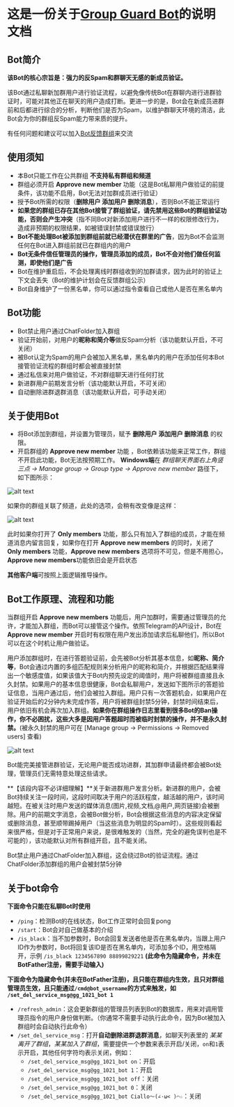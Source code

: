 # 这是一份关于[Group Guard Bot](https://t.me/gg_1021_bot)的说明文档

## Bot简介
**该Bot的核心宗旨是：强力的反Spam和群聊天无感的新成员验证。**

该Bot通过私聊新加群用户进行验证流程，以避免像传统Bot在群聊内进行进群验证时，可能对其他正在聊天的用户造成打断。更进一步的是，Bot会在新成员进群前和后都进行综合的分析，判断他们是否为Spam，以维护群聊天环境的清洁，此Bot会为你的群组反Spam能力带来质的提升。

有任何问题和建议可以加入[Bot反馈群组](https://t.me/ggbt_1120)来交流

## 使用须知
- 本Bot只能工作在公共群组 **不支持私有群组和频道**
- 群组必须开启 **Approve new member** 功能（这是Bot私聊用户做验证的前提条件，该功能不启用，Bot无法对加群成员进行验证）
- 授予Bot所需的权限（**删除用户 添加用户 删除消息**），否则Bot不能正常运行
- **如果您的群组已存在其他Bot接管了群组验证，请先禁用这些Bot的群组验证功能，否则会产生冲突**（指不同Bot对新添加用户进行不一样的权限修改行为，造成非预期的权限结果，如被错误封禁或错误放行）
- **Bot不能处理Bot被添加到群组前就已经潜伏在群里的广告**，因为Bot不会监测任何在Bot进入群组前就已在群组内的用户
- **Bot无条件信任管理员的操作，管理员添加的成员，Bot不会对他们做任何监测，即使他们是广告**
- Bot在维护重启后，不会处理离线时群组收到的加群请求，因为此时的验证上下文会丢失（Bot的维护计划会在反馈群组公示）
- Bot自身维护了一份黑名单，你可以通过指令查看自己或他人是否在黑名单内

## Bot功能
- Bot禁止用户通过ChatFolder加入群组
- 验证开始前，对用户的**昵称和简介等**做反Spam分析（该功能默认开启，不可关闭）
- 被Bot认定为Spam的用户会被加入黑名单，黑名单内的用户在添加任何本Bot接管验证流程的群组时都会被直接封禁
- 通过私信来对用户做验证，不对群组聊天进行任何打扰
- 新进群用户前期发言分析（该功能默认开启，不可关闭）
- 自动删除进群退群消息（该功能默认开启，可手动关闭）

## 关于使用Bot
- 将Bot添加到群组，并设置为管理员，赋予 **删除用户 添加用户 删除消息** 的权限。
- 开启群组的 **Approve new member** 功能 ，Bot依赖该功能来正常工作，群组不开启此功能，Bot无法按预期工作。
**Windows端**在 *群组聊天界面右上角竖三点 -> Manage group -> Group type -> Approve new member* 路径下，如下图所示：

![alt text](images/image.png)

如果你的群组关联了频道，此处的选项，会稍有改变像是这样：

![alt text](images/image-1.png)

此时如果你打开了 **Only members** 功能，那么只有加入了群组的成员，才能在频道消息内留言回复，如果你在打开 **Approve new members** 的同时，关闭了 **Only members** 功能，**Approve new members** 选项将不可见，但是不用担心，**Approve new members**功能依旧会是开启状态

**其他客户端**可按照上面逻辑推导操作。

## Bot工作原理、流程和功能
当群组开启 **Approve new members** 功能后，用户加群时，需要通过管理员的允许，才能加入群组，而Bot可以接管这个操作。依照Telegram的API设计，Bot在 **Approve new member** 开启时有权限在用户发出添加请求后私聊他们，所以Bot可以在这个时机让用户做验证。

用户添加群组时，在进行答题验证前，会先被Bot分析其基本信息，如**昵称、简介等**，Bot会通过内置的多组匹配规则来分析用户的昵称和简介，并根据匹配结果得出一个敏感度值，如果该值大于Bot内预先设定的阈值时，用户将被群组直接且永久封禁。如果用户的基本信息很健康，Bot会私聊用户，发送如下图所示的答题验证信息，当用户通过后，他们会被拉入群组。用户只有一次答题机会，如果用户在验证开始后的2分钟内未完成作答，用户将被群组封禁5分钟，封禁时间结束后，用户依旧有机会再次加入群组。**如果你在群组操作日志里看到很多Bot的Ban操作，你不必困扰，这些大多是因用户答题超时而被临时封禁的操作，并不是永久封禁。**(被永久封禁的用户可在 [Manage group -> Permissions -> Removed users] 查看)

![alt text](images/photo_2025-02-11_19-23-36.jpg)

Bot能完美接管进群验证，无论用户能否成功进群，其加群申请最终都会被Bot处理，管理员们无需特意处理这些请求。

**【该段内容不必详细理解】**关于新进群用户发言分析。新进群的用户，会被Bot持续关注一段时间，这段时间取决于用户的活跃程度，越活越的用户，该时间越短。在被关注时用户发送的媒体消息(图片,视频,文档,@用户,网页链接)会被删除。用户的前期文字消息，会被Bot做分析，Bot会根据这些消息的内容决定保留或删除消息，甚至顺带踢掉用户（当这些消息为明显的Spam时）。这些规则看起来很严格，但是对于正常用户来说，是很难触发的（当然，完全的避免误判也是不可能的），该功能默认对所有群组开启，且不能关闭。

Bot禁止用户通过ChatFolder加入群组，这会绕过Bot的验证流程。通过ChatFolder添加群组的用户会被封禁5分钟


## 关于bot命令
**下面命令只能在私聊Bot时使用**
- `/ping`：检测Bot的在线状态，Bot工作正常时会回复pong
- `/start`：Bot会对自己做基本的介绍
- `/is_black`：当不加参数时，Bot会回复发送者他是否在黑名单内，当跟上用户ID作为参数时，Bot将回复该ID是否在黑名单内，可添加多个ID，用空格隔开，示例 `/is_black 1234567890 88899829221` **(此命令为隐藏命令，并未在BotFather注册，需要手动输入)**

**下面命令为隐藏命令(并未在BotFather注册)，且只能在群组内生效，且只对群组管理员生效，且只能通过`/cmd@bot_username`的方式来触发，如 `/set_del_service_msg@gg_1021_bot 1`**
- `/refresh_admin`：这会更新群组的管理员列表到Bot的数据库，用来对调用管理员指令的用户身份做判断。（你通常不需要手动执行此命令，因为Bot被加入群组时会自动执行此命令）
- `/set_del_service_msg`：打开**自动删除进群退群消息**，如聊天列表里的 *某某离开了群组*，*某某加入了群组*，需要提供一个参数来表示开启/关闭，`on`和`1`表示开启，其他任何字符均表示关闭，例如：
  - `/set_del_service_msg@gg_1021_bot on`：开启
  - `/set_del_service_msg@gg_1021_bot 1`：开启
  - `/set_del_service_msg@gg_1021_bot off`：关闭
  - `/set_del_service_msg@gg_1021_bot 0`：关闭
  - `/set_del_service_msg@gg_1021_bot Ciallo～(∠·ω< )⌒☆`：关闭
